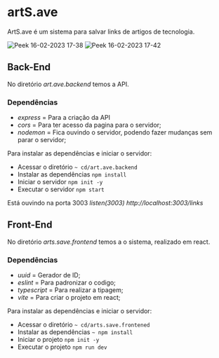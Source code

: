 # artS.ave
 ArtS.ave é um sistema para salvar links de artigos de tecnologia. 

![Peek 16-02-2023 17-38](https://user-images.githubusercontent.com/8356862/219483364-a188472c-ad63-456e-b927-e344b7e471b7.gif)
![Peek 16-02-2023 17-42](https://user-images.githubusercontent.com/8356862/219483865-6711de6f-648e-45f8-b05f-0c3cc8131058.gif)


## Back-End
No diretório _art.ave.backend_ temos a API.

### Dependências
- *express* = Para a criação da API
- *cors* = Para ter acesso da pagina para o servidor;
- *nodemon* = Fica ouvindo o servidor, podendo fazer mudanças sem parar o servidor;

Para instalar as dependências e iniciar o servidor:
- Acessar o diretório `~ cd/art.ave.backend`
- Instalar as dependências `npm install`
- Iniciar o servidor `npm init -y`
- Executar o servidor `npm start`

Está ouvindo na porta 3003 _listen(3003)_
*http://localhost:3003/links*


## Front-End
No diretório _arts.save.frontend_ temos a o sistema, realizado em react.

### Dependências 
- *uuid* = Gerador de ID; 
- *eslint* = Para padronizar o codigo;
- *typescript* = Para realizar a tipagem;
- *vite* = Para criar o projeto em react;

Para instalar as dependências e iniciar o servidor:
- Acessar o diretório `~ cd/arts.save.frontened`
- Instalar as dependências `~ npm install`
- Iniciar o projeto `npm init -y`
- Executar o projeto `npm run dev`
